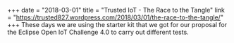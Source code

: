 +++
date = "2018-03-01"
title = "Trusted IoT - The Race to the Tangle"
link = "https://trusted827.wordpress.com/2018/03/01/the-race-to-the-tangle/"
+++
These days we are using the starter kit that we got for our proposal for the Eclipse Open IoT Challenge 4.0 to carry out different tests.

